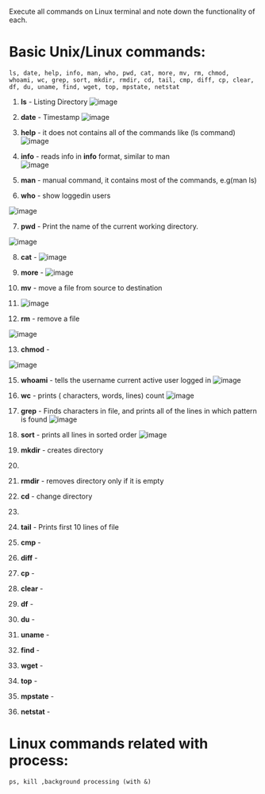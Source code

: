 Execute all commands on Linux terminal and note down the
functionality of each.

# Basic Unix/Linux commands:
```
ls, date, help, info, man, who, pwd, cat, more, mv, rm, chmod,
whoami, wc, grep, sort, mkdir, rmdir, cd, tail, cmp, diff, cp, clear,
df, du, uname, find, wget, top, mpstate, netstat
```
1. **ls** - Listing Directory   ![image](https://user-images.githubusercontent.com/48829314/128704443-5e89834b-0f66-4ee5-b587-65cb240e2612.png)

2. **date** - Timestamp   ![image](https://user-images.githubusercontent.com/48829314/128704684-233f719d-aed1-423b-b668-7091a5e92653.png)

3. **help** - it does not contains all of the commands like (ls command)  
 ![image](https://user-images.githubusercontent.com/48829314/128705347-21a163ca-a1ca-43d1-ba2f-a28729f299f2.png)

4. **info** - reads info in **info** format, similar to man  
 ![image](https://user-images.githubusercontent.com/48829314/128705429-9b94d519-b6de-432f-8ed9-f6a87f495ffb.png)

5. **man** - manual command, it contains most of the commands, e.g(man ls)
6. **who** - show loggedin users 

![image](https://user-images.githubusercontent.com/48829314/128704968-9ebe1c04-5db1-4f55-b652-5c7797ccc64e.png)

7. **pwd** - Print the name of the current working directory.

 ![image](https://user-images.githubusercontent.com/48829314/128705718-e412d554-3600-4dc5-b5de-c0b5b330550e.png)

8. **cat** - 
![image](https://user-images.githubusercontent.com/48829314/128705998-1e0c086c-8749-4394-b9cc-a40d506650d7.png)

9. **more** - 
![image](https://user-images.githubusercontent.com/48829314/128706313-26fa8504-d9f2-4bfd-97e1-c8c4bb988fc2.png)

10. **mv** - move a file from source to destination
11. ![image](https://user-images.githubusercontent.com/48829314/128706424-05ddbdf0-9820-4c9c-9959-fb117fc626f3.png)

12. **rm** - remove a file

![image](https://user-images.githubusercontent.com/48829314/128706887-504cca58-298d-49af-96cd-1f55dc640352.png)


13. **chmod** - 

![image](https://user-images.githubusercontent.com/48829314/128708019-6d854bd3-6fd5-4cbf-a24b-387b9b924dcb.png)

15. **whoami** - tells the username current active user logged in
![image](https://user-images.githubusercontent.com/48829314/128708119-466f38e0-1126-4c79-b5b5-0f0448894eac.png)

16. **wc** - prints ( characters, words, lines) count 
![image](https://user-images.githubusercontent.com/48829314/128708375-b7abc670-29f2-42db-8cd9-0e774e28939a.png)

17. **grep** - Finds characters in file, and prints all of the lines in which pattern is found
![image](https://user-images.githubusercontent.com/48829314/128708685-0d21b791-5f7b-4f9c-976b-2fdd65c93cfa.png)

18. **sort** - prints all lines in sorted order
![image](https://user-images.githubusercontent.com/48829314/128708825-6702bcf3-8b4d-4124-a5f7-24021dd2c907.png)

19. **mkdir** - creates directory
20. 
21. **rmdir** - removes directory only if it is empty


23. **cd** - change directory
24. 
25. **tail** - Prints first 10 lines of file


26. **cmp** - 
27. **diff** - 
28. **cp** - 
29. **clear** - 
30. **df** - 
31. **du** - 
32. **uname** - 
33. **find** - 
34. **wget** - 
35. **top** - 
36. **mpstate** - 
37. **netstat** - 



# Linux commands related with process:
``` ps, kill ,background processing (with &) ```
